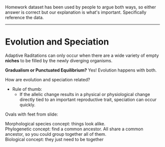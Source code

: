 Homework dataset has been used by people to argue both ways, so either answer is correct but our explanation is what's important. Specifically reference the data.

-------

# Evolution and Speciation

Adaptive Raditations can only occur when there are a wide variety of empty **niches** to be filled by the newly diverging organisms.

**Gradualism or Punctuated Equilibrium?** Yes! Evolution happens with both.

How are evolution and speciation related?

- Rule of thumb:
	- If the allelic change results in a physical or physiological change directly tied to an important reproductive trait, speciation can occur quickly.

Ovals with feet from slide:

Morphological species concept: things look alike.  
Phylogenetic concept: find a common ancestor. All share a common ancestor, so you could group together all of them.  
Biological concept: they just need to be together
